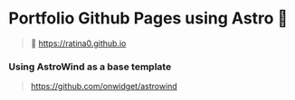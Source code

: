 # Portfolio Github Pages using Astro 🚀

> 📌 https://ratina0.github.io

### Using AstroWind as a base template

> https://github.com/onwidget/astrowind
